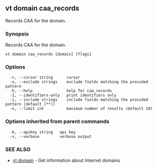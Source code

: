## vt domain caa_records

Records CAA for the domain.

### Synopsis

Records CAA for the domain.

```
vt domain caa_records [domain] [flags]
```

### Options

```
  -c, --cursor string      cursor
  -x, --exclude strings    exclude fields matching the provided pattern
  -h, --help               help for caa_records
  -I, --identifiers-only   print identifiers only
  -i, --include strings    include fields matching the provided pattern (default [**])
  -n, --limit int          maximum number of results (default 10)
```

### Options inherited from parent commands

```
  -k, --apikey string   api key
  -v, --verbose         verbose output
```

### SEE ALSO

* [vt domain](vt_domain.md)	 - Get information about Internet domains

